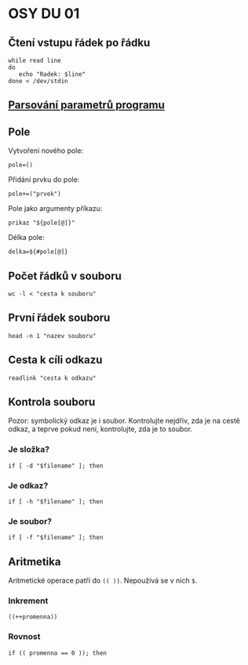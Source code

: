 # OSY DU 01

 ## Čtení vstupu řádek po řádku
 ```
 while read line
 do
    echo "Radek: $line"
 done < /dev/stdin
 ```
 ## [Parsování parametrů programu](https://stackoverflow.com/q/192249/607407)
 ## Pole
 Vytvoření nového pole:
 ```
 pole=()
 ```
 Přidání prvku do pole:
 ```
 pole+=("prvek")
 ```
 Pole jako argumenty příkazu:
 ```
 prikaz "${pole[@]}"
 ```
 Délka pole:
 ```
delka=${#pole[@]}
 ```
 ## Počet řádků v souboru
 ```
 wc -l < "cesta k souboru"
 ```
 
 ## První řádek souboru
 ```
 head -n 1 "nazev souboru"
 ```
 ## Cesta k cíli odkazu
 ```
 readlink "cesta k odkazu"
 ```
 ## Kontrola souboru
 Pozor: symbolický odkaz je i soubor. Kontrolujte nejdřív, zda je na cestě odkaz, a teprve pokud není, kontrolujte, zda je to soubor.
 ### Je složka?
 ```
 if [ -d "$filename" ]; then
 ```
 ### Je odkaz?
 ```
 if [ -h "$filename" ]; then
 ```
 ### Je soubor?
 ```
 if [ -f "$filename" ]; then
 ```
 ## Aritmetika
 Aritmetické operace patří do `(( ))`. Nepoužívá se v nich `$`.
 ### Inkrement
 ```
 ((++promenna))
 ```
 ### Rovnost
 ```
 if (( promenna == 0 )); then
 ```
 
 
 
